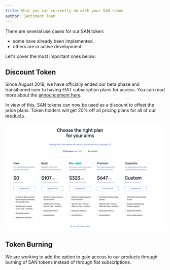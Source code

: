 ```yaml
---
title: What you can currently do with your SAN token
author: Santiment Team
---
```


There are several use cases for our SAN token:
- some have already been implemented,
- others are in active development.

Let's cover the most important ones below:

## Discount Token


Since August 2019, we have officially ended our beta phase and
transitioned over to having FIAT subscription plans for access. You can
read more about the [announcement
here](https://santiment.net/blog/san-next-chapter/).

In view of this, SAN tokens can now be used as a discount to offset
the price plans. Token holders will get 20% off all pricing plans for
all of our [products](/intercom-articles/getting-started/get-started/current-products-of-santiment).

![](pricing.png)


## Token Burning

We are working to add the option to gain access to our products
through burning of SAN tokens instead of through fiat subscriptions.
